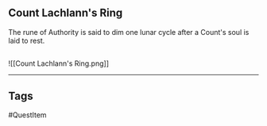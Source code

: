 ## Count Lachlann's Ring
The rune of Authority is said to dim one lunar
cycle after a Count's soul is laid to rest.
## 
![[Count Lachlann's Ring.png]]

---
## Tags
#QuestItem